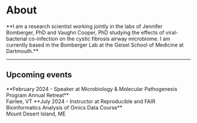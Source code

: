 <h1>About</h1>
**I am a research scientist working jointly in the labs of Jennifer Bomberger, PhD and Vaughn Cooper, PhD studying the effects of viral-bacterial co-infection on the cystic fibrosis airway microbiome. I am currently based in the Bomberger Lab at the Geisel School of Medicine at Dartmouth.**

* * *

<h2>Upcoming events</h2>
**February 2024 - Speaker at Microbiology & Molecular Pathogenesis Program Annual Retreat**
<br>
Fairlee, VT
**July 2024 - Instructor at Reproducible and FAIR Bioinformatics Analysis of Omics Data Course**
<br>
Mount Desert Island, ME
